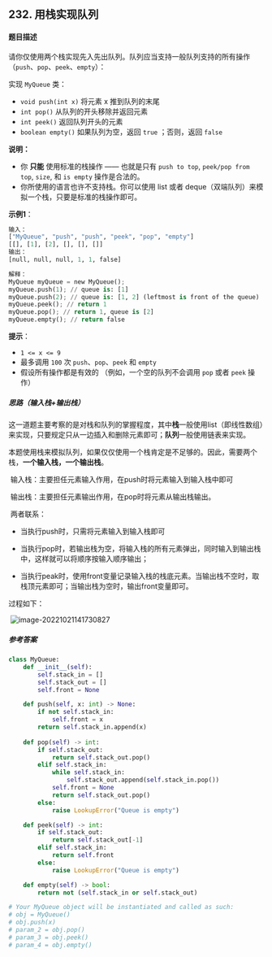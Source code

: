 ## 232. 用栈实现队列

#### 题目描述

请你仅使用两个栈实现先入先出队列。队列应当支持一般队列支持的所有操作（`push`、`pop`、`peek`、`empty`）：

实现 `MyQueue` 类：

- `void push(int x)` 将元素 x 推到队列的末尾
- `int pop()` 从队列的开头移除并返回元素
- `int peek()` 返回队列开头的元素
- `boolean empty()` 如果队列为空，返回 `true` ；否则，返回 `false`

**说明：**

- 你 **只能** 使用标准的栈操作 —— 也就是只有 `push to top`, `peek/pop from top`, `size`, 和 `is empty` 操作是合法的。
- 你所使用的语言也许不支持栈。你可以使用 list 或者 deque（双端队列）来模拟一个栈，只要是标准的栈操作即可。

**示例1**：

```python
输入：
["MyQueue", "push", "push", "peek", "pop", "empty"]
[[], [1], [2], [], [], []]
输出：
[null, null, null, 1, 1, false]

解释：
MyQueue myQueue = new MyQueue();
myQueue.push(1); // queue is: [1]
myQueue.push(2); // queue is: [1, 2] (leftmost is front of the queue)
myQueue.peek(); // return 1
myQueue.pop(); // return 1, queue is [2]
myQueue.empty(); // return false
```

**提示**：

- `1 <= x <= 9`
- 最多调用 `100` 次 `push`、`pop`、`peek` 和 `empty`
- 假设所有操作都是有效的 （例如，一个空的队列不会调用 `pop` 或者 `peek` 操作）

##### 思路（输入栈+输出栈）

​	这一道题主要考察的是对栈和队列的掌握程度，其中**栈**一般使用list（即线性数组）来实现，只要规定只从一边插入和删除元素即可；**队列**一般使用链表来实现。

​	本题使用栈来模拟队列，如果仅仅使用一个栈肯定是不足够的。因此，需要两个栈，**一个输入栈，一个输出栈**。

​	输入栈：主要担任元素输入作用，在push时将元素输入到输入栈中即可

​	输出栈：主要担任元素输出作用，在pop时将元素从输出栈输出。

​	两者联系：

-  当执行push时，只需将元素输入到输入栈即可

-  当执行pop时，若输出栈为空，将输入栈的所有元素弹出，同时输入到输出栈中，这样就可以将顺序按输入顺序输出；
- 当执行peak时，使用front变量记录输入栈的栈底元素。当输出栈不空时，取栈顶元素即可；当输出栈为空时，输出front变量即可。

过程如下：

​	![image-20221021141730827](https://code-thinking.cdn.bcebos.com/gifs/232.%E7%94%A8%E6%A0%88%E5%AE%9E%E7%8E%B0%E9%98%9F%E5%88%97%E7%89%88%E6%9C%AC2.gif)

##### 参考答案

```python
class MyQueue:
    def __init__(self):
        self.stack_in = []
        self.stack_out = []
        self.front = None

    def push(self, x: int) -> None:
        if not self.stack_in:
            self.front = x
        return self.stack_in.append(x)
        
    def pop(self) -> int:
        if self.stack_out:
            return self.stack_out.pop()
        elif self.stack_in:
            while self.stack_in:
                self.stack_out.append(self.stack_in.pop())
            self.front = None
            return self.stack_out.pop()
        else:
            raise LookupError("Queue is empty")

    def peek(self) -> int:
        if self.stack_out:
            return self.stack_out[-1]
        elif self.stack_in:
            return self.front
        else:
            raise LookupError("Queue is empty")

    def empty(self) -> bool:
        return not (self.stack_in or self.stack_out)

# Your MyQueue object will be instantiated and called as such:
# obj = MyQueue()
# obj.push(x)
# param_2 = obj.pop()
# param_3 = obj.peek()
# param_4 = obj.empty()
```

